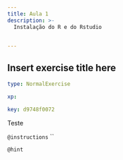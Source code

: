 ```yaml
---
title: Aula 1
description: >-
  Instalação do R e do Rstudio


---
```

## Insert exercise title here

```yaml
type: NormalExercise

xp: 

key: d9748f0072
```

Teste

`@instructions`
``

`@hint`










